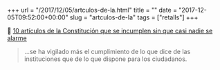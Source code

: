 +++
url = "/2017/12/05/artculos-de-la.html"
title = ""
date = "2017-12-05T09:52:00+00:00"
slug = "artculos-de-la"
tags = ["retalls"]
+++

📎 [10 artículos de la Constitución que se incumplen sin que casi nadie se alarme](http://www.eldiario.es/arsenioescolar/articulos-Constitucion-incumplen-nadie-alarme_6_715038520.html)

> …se ha vigilado más el cumplimiento de lo que dice de las instituciones que de lo que dispone para los ciudadanos.
